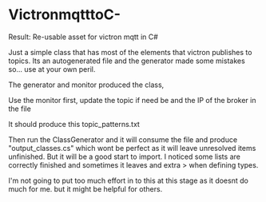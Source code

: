 # VictronmqtttoC-
Result: Re-usable asset for victron mqtt in C#

Just a simple class that has most of the elements that victron publishes to topics. Its an autogenerated file and the generator made some mistakes so... use at your own peril. 

The generator and monitor produced the class,

Use the monitor first, update the topic if need be and the IP of the broker in the file

It should produce this
topic_patterns.txt

Then run the ClassGenerator and it will consume the file and produce "output_classes.cs" which wont be perfect as it will leave unresolved items unfinished. But it
will be a good start to import. I noticed some lists are correctly finished and sometimes it leaves and extra > when defining types. 

I'm not going to put too much effort in to this at this stage as it doesnt do much for me. but it might be helpful for others. 